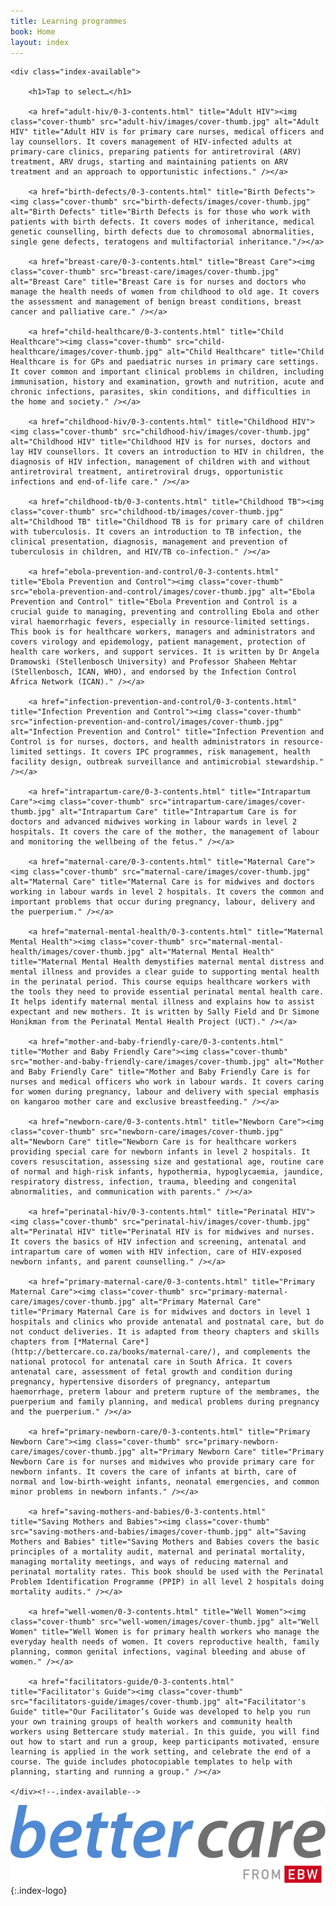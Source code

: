 ```yaml
---
title: Learning programmes
book: Home
layout: index
---
```


<div id="chooser">

	<div class="index-available">

		<h1>Tap to select…</h1>

		<a href="adult-hiv/0-3-contents.html" title="Adult HIV"><img class="cover-thumb" src="adult-hiv/images/cover-thumb.jpg" alt="Adult HIV" title="Adult HIV is for primary care nurses, medical officers and lay counsellors. It covers management of HIV-infected adults at primary-care clinics, preparing patients for antiretroviral (ARV) treatment, ARV drugs, starting and maintaining patients on ARV treatment and an approach to opportunistic infections." /></a>
		
		<a href="birth-defects/0-3-contents.html" title="Birth Defects"><img class="cover-thumb" src="birth-defects/images/cover-thumb.jpg" alt="Birth Defects" title="Birth Defects is for those who work with patients with birth defects. It covers modes of inheritance, medical genetic counselling, birth defects due to chromosomal abnormalities, single gene defects, teratogens and multifactorial inheritance."/></a>
		
		<a href="breast-care/0-3-contents.html" title="Breast Care"><img class="cover-thumb" src="breast-care/images/cover-thumb.jpg" alt="Breast Care" title="Breast Care is for nurses and doctors who manage the health needs of women from childhood to old age. It covers the assessment and management of benign breast conditions, breast cancer and palliative care." /></a>
		
		<a href="child-healthcare/0-3-contents.html" title="Child Healthcare"><img class="cover-thumb" src="child-healthcare/images/cover-thumb.jpg" alt="Child Healthcare" title="Child Healthcare is for GPs and paediatric nurses in primary care settings. It cover common and important clinical problems in children, including immunisation, history and examination, growth and nutrition, acute and chronic infections, parasites, skin conditions, and difficulties in the home and society." /></a>

		<a href="childhood-hiv/0-3-contents.html" title="Childhood HIV"><img class="cover-thumb" src="childhood-hiv/images/cover-thumb.jpg" alt="Childhood HIV" title="Childhood HIV is for nurses, doctors and lay HIV counsellors. It covers an introduction to HIV in children, the diagnosis of HIV infection, management of children with and without antiretroviral treatment, antiretroviral drugs, opportunistic infections and end-of-life care." /></a>

		<a href="childhood-tb/0-3-contents.html" title="Childhood TB"><img class="cover-thumb" src="childhood-tb/images/cover-thumb.jpg" alt="Childhood TB" title="Childhood TB is for primary care of children with tuberculosis. It covers an introduction to TB infection, the clinical presentation, diagnosis, management and prevention of tuberculosis in children, and HIV/TB co-infection." /></a>

		<a href="ebola-prevention-and-control/0-3-contents.html" title="Ebola Prevention and Control"><img class="cover-thumb" src="ebola-prevention-and-control/images/cover-thumb.jpg" alt="Ebola Prevention and Control" title="Ebola Prevention and Control is a crucial guide to managing, preventing and controlling Ebola and other viral haemorrhagic fevers, especially in resource-limited settings. This book is for healthcare workers, managers and administrators and covers virology and epidemology, patient management, protection of health care workers, and support services. It is written by Dr Angela Dramowski (Stellenbosch University) and Professor Shaheen Mehtar (Stellenbosch, ICAN, WHO), and endorsed by the Infection Control Africa Network (ICAN)." /></a>

		<a href="infection-prevention-and-control/0-3-contents.html" title="Infection Prevention and Control"><img class="cover-thumb" src="infection-prevention-and-control/images/cover-thumb.jpg" alt="Infection Prevention and Control" title="Infection Prevention and Control is for nurses, doctors, and health administrators in resource-limited settings. It covers IPC programmes, risk management, health facility design, outbreak surveillance and antimicrobial stewardship." /></a>

		<a href="intrapartum-care/0-3-contents.html" title="Intrapartum Care"><img class="cover-thumb" src="intrapartum-care/images/cover-thumb.jpg" alt="Intrapartum Care" title="Intrapartum Care is for doctors and advanced midwives working in labour wards in level 2 hospitals. It covers the care of the mother, the management of labour and monitoring the wellbeing of the fetus." /></a>

		<a href="maternal-care/0-3-contents.html" title="Maternal Care"><img class="cover-thumb" src="maternal-care/images/cover-thumb.jpg" alt="Maternal Care" title="Maternal Care is for midwives and doctors working in labour wards in level 2 hospitals. It covers the common and important problems that occur during pregnancy, labour, delivery and the puerperium." /></a>

		<a href="maternal-mental-health/0-3-contents.html" title="Maternal Mental Health"><img class="cover-thumb" src="maternal-mental-health/images/cover-thumb.jpg" alt="Maternal Mental Health" title="Maternal Mental Health demystifies maternal mental distress and mental illness and provides a clear guide to supporting mental health in the perinatal period. This course equips healthcare workers with the tools they need to provide essential perinatal mental health care. It helps identify maternal mental illness and explains how to assist expectant and new mothers. It is written by Sally Field and Dr Simone Honikman from the Perinatal Mental Health Project (UCT)." /></a>
		
		<a href="mother-and-baby-friendly-care/0-3-contents.html" title="Mother and Baby Friendly Care"><img class="cover-thumb" src="mother-and-baby-friendly-care/images/cover-thumb.jpg" alt="Mother and Baby Friendly Care" title="Mother and Baby Friendly Care is for nurses and medical officers who work in labour wards. It covers caring for women during pregnancy, labour and delivery with special emphasis on kangaroo mother care and exclusive breastfeeding." /></a>

		<a href="newborn-care/0-3-contents.html" title="Newborn Care"><img class="cover-thumb" src="newborn-care/images/cover-thumb.jpg" alt="Newborn Care" title="Newborn Care is for healthcare workers providing special care for newborn infants in level 2 hospitals. It covers resuscitation, assessing size and gestational age, routine care of normal and high-risk infants, hypothermia, hypoglycaemia, jaundice, respiratory distress, infection, trauma, bleeding and congenital abnormalities, and communication with parents." /></a>
	
		<a href="perinatal-hiv/0-3-contents.html" title="Perinatal HIV"><img class="cover-thumb" src="perinatal-hiv/images/cover-thumb.jpg" alt="Perinatal HIV" title="Perinatal HIV is for midwives and nurses. It covers the basics of HIV infection and screening, antenatal and intrapartum care of women with HIV infection, care of HIV-exposed newborn infants, and parent counselling." /></a>

		<a href="primary-maternal-care/0-3-contents.html" title="Primary Maternal Care"><img class="cover-thumb" src="primary-maternal-care/images/cover-thumb.jpg" alt="Primary Maternal Care" title="Primary Maternal Care is for midwives and doctors in level 1 hospitals and clinics who provide antenatal and postnatal care, but do not conduct deliveries. It is adapted from theory chapters and skills chapters from [*Maternal Care*](http://bettercare.co.za/books/maternal-care/), and complements the national protocol for antenatal care in South Africa. It covers antenatal care, assessment of fetal growth and condition during pregnancy, hypertensive disorders of pregnancy, antepartum haemorrhage, preterm labour and preterm rupture of the membrames, the puerperium and family planning, and medical problems during pregnancy and the puerperium." /></a>

		<a href="primary-newborn-care/0-3-contents.html" title="Primary Newborn Care"><img class="cover-thumb" src="primary-newborn-care/images/cover-thumb.jpg" alt="Primary Newborn Care" title="Primary Newborn Care is for nurses and midwives who provide primary care for newborn infants. It covers the care of infants at birth, care of normal and low-birth-weight infants, neonatal emergencies, and common minor problems in newborn infants." /></a>

		<a href="saving-mothers-and-babies/0-3-contents.html" title="Saving Mothers and Babies"><img class="cover-thumb" src="saving-mothers-and-babies/images/cover-thumb.jpg" alt="Saving Mothers and Babies" title="Saving Mothers and Babies covers the basic principles of a mortality audit, maternal and perinatal mortality, managing mortality meetings, and ways of reducing maternal and perinatal mortality rates. This book should be used with the Perinatal Problem Identification Programme (PPIP) in all level 2 hospitals doing mortality audits." /></a>

		<a href="well-women/0-3-contents.html" title="Well Women"><img class="cover-thumb" src="well-women/images/cover-thumb.jpg" alt="Well Women" title="Well Women is for primary health workers who manage the everyday health needs of women. It covers reproductive health, family planning, common genital infections, vaginal bleeding and abuse of women." /></a>

		<a href="facilitators-guide/0-3-contents.html" title="Facilitator's Guide"><img class="cover-thumb" src="facilitators-guide/images/cover-thumb.jpg" alt="Facilitator's Guide" title="Our Facilitator’s Guide was developed to help you run your own training groups of health workers and community health workers using Bettercare study material. In this guide, you will find out how to start and run a group, keep participants motivated, ensure learning is applied in the work setting, and celebrate the end of a course. The guide includes photocopiable templates to help with planning, starting and running a group." /></a>

	</div><!--.index-available-->

<!--
	<div class="index-coming-soon">
		<h1>Coming soon</h1>
	</div><!--.index-coming-soon-->
	
</div><!--#chooser-->

![Bettercare](images/bettercare-logo.svg)
{:.index-logo}
